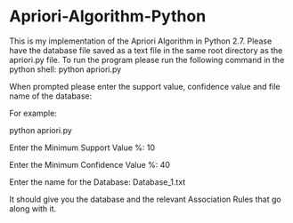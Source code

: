 # Apriori-Algorithm-Python
This is my implementation of the Apriori Algorithm in Python 2.7.
Please have the database file saved as a text file in the same root directory as the apriori.py file.
To run the program please run the following command in the python shell: 
python apriori.py


When prompted please enter the support value, confidence value and file name of the database: 

For example: 

python apriori.py

Enter the Minimum Support Value %: 10

Enter the Minimum Confidence Value %: 40

Enter the name for the Database: Database_1.txt

It should give you the database and the relevant Association Rules that go along with it. 
